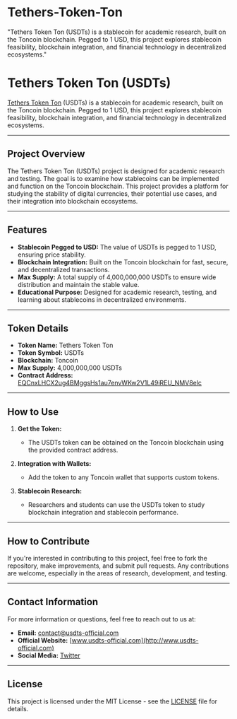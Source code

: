 # Tethers-Token-Ton
"Tethers Token Ton (USDTs) is a stablecoin for academic research, built on the Toncoin blockchain. Pegged to 1 USD, this project explores stablecoin feasibility, blockchain integration, and financial technology in decentralized ecosystems."

# Tethers Token Ton (USDTs)

[Tethers Token Ton](https://github.com/USDTs-Official/Tethers-Token-Ton) (USDTs) is a stablecoin for academic research, built on the Toncoin blockchain. Pegged to 1 USD, this project explores stablecoin feasibility, blockchain integration, and financial technology in decentralized ecosystems.

---

## Project Overview

The Tethers Token Ton (USDTs) project is designed for academic research and testing. The goal is to examine how stablecoins can be implemented and function on the Toncoin blockchain. This project provides a platform for studying the stability of digital currencies, their potential use cases, and their integration into blockchain ecosystems.

---

## Features

- **Stablecoin Pegged to USD:** The value of USDTs is pegged to 1 USD, ensuring price stability.
- **Blockchain Integration:** Built on the Toncoin blockchain for fast, secure, and decentralized transactions.
- **Max Supply:** A total supply of 4,000,000,000 USDTs to ensure wide distribution and maintain the stable value.
- **Educational Purpose:** Designed for academic research, testing, and learning about stablecoins in decentralized environments.

---

## Token Details

- **Token Name:** Tethers Token Ton
- **Token Symbol:** USDTs
- **Blockchain:** Toncoin
- **Max Supply:** 4,000,000,000 USDTs
- **Contract Address:** [EQCnxLHCX2ug4BMggsHs1au7envWKw2V1L49iREU_NMV8elc](https://tonscan.org/address/EQCnxLHCX2ug4BMggsHs1au7envWKw2V1L49iREU_NMV8elc)

---

## How to Use

1. **Get the Token:**
   - The USDTs token can be obtained on the Toncoin blockchain using the provided contract address.
   
2. **Integration with Wallets:**
   - Add the token to any Toncoin wallet that supports custom tokens.

3. **Stablecoin Research:**
   - Researchers and students can use the USDTs token to study blockchain integration and stablecoin performance.

---

## How to Contribute

If you're interested in contributing to this project, feel free to fork the repository, make improvements, and submit pull requests. Any contributions are welcome, especially in the areas of research, development, and testing.

---

## Contact Information

For more information or questions, feel free to reach out to us at:

- **Email:** [contact@usdts-official.com](mailto:contact@usdts-official.com)
- **Official Website:** [www.usdts-official.com](http://www.usdts-official.com)
- **Social Media:** [Twitter](https://twitter.com/usdts_official)

---

## License

This project is licensed under the MIT License - see the [LICENSE](LICENSE) file for details.
